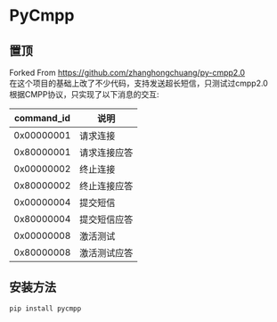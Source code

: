 # PyCmpp

## 置顶

Forked From https://github.com/zhanghongchuang/py-cmpp2.0  
在这个项目的基础上改了不少代码，支持发送超长短信，只测试过cmpp2.0  
根据CMPP协议，只实现了以下消息的交互:

| command_id | 说明 |
|---|---|
| 0x00000001  | 请求连接  |
| 0x80000001  | 请求连接应答  |
| 0x00000002  | 终止连接  |
| 0x80000002  | 终止连接应答  |
| 0x00000004  | 提交短信  |
| 0x80000004  | 提交短信应答  |
| 0x00000008  | 激活测试  |
| 0x80000008  | 激活测试应答  |

## 安装方法

```shell
pip install pycmpp
```